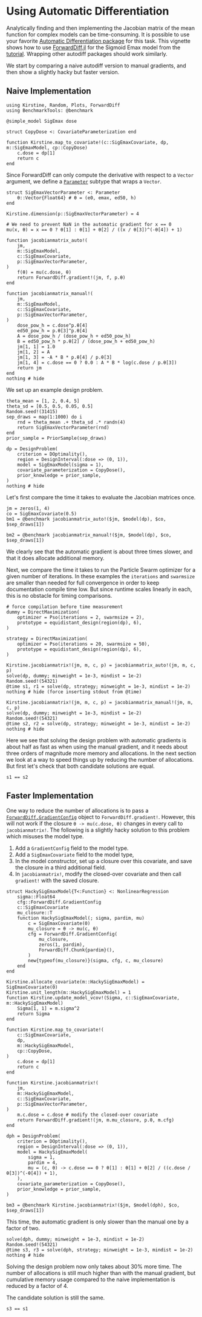 # Using Automatic Differentiation

Analytically finding and then implementing the Jacobian matrix of the mean function for complex models can be time-consuming.
It is possible to use your favorite [Automatic Differentiation package](https://juliadiff.org/) for this task.
This vignette shows how to use [ForwardDiff.jl](https://github.com/JuliaDiff/ForwardDiff.jl)
for the Sigmoid Emax model from the [tutorial](tutorial.md).
Wrapping other autodiff packages should work similarly.

We start by comparing a naive autodiff version to manual gradients,
and then show a slightly hacky but faster version.

## Naive Implementation

```@example main
using Kirstine, Random, Plots, ForwardDiff
using BenchmarkTools: @benchmark

@simple_model SigEmax dose

struct CopyDose <: CovariateParameterization end

function Kirstine.map_to_covariate!(c::SigEmaxCovariate, dp, m::SigEmaxModel, cp::CopyDose)
    c.dose = dp[1]
    return c
end
```

Since ForwardDiff can only compute the derivative with respect to a `Vector` argument,
we define a [`Parameter`](@ref) subtype that wraps a `Vector`.

```@example main
struct SigEmaxVectorParameter <: Parameter
    θ::Vector{Float64} # θ = (e0, emax, ed50, h)
end

Kirstine.dimension(p::SigEmaxVectorParameter) = 4

# We need to prevent NaN in the automatic gradient for x == 0
mu(x, θ) = x == 0 ? θ[1] : θ[1] + θ[2] / ((x / θ[3])^(-θ[4]) + 1)

function jacobianmatrix_auto!(
    jm,
    m::SigEmaxModel,
    c::SigEmaxCovariate,
    p::SigEmaxVectorParameter,
)
    f(θ) = mu(c.dose, θ)
    return ForwardDiff.gradient!(jm, f, p.θ)
end

function jacobianmatrix_manual!(
    jm,
    m::SigEmaxModel,
    c::SigEmaxCovariate,
    p::SigEmaxVectorParameter,
)
    dose_pow_h = c.dose^p.θ[4]
    ed50_pow_h = p.θ[3]^p.θ[4]
    A = dose_pow_h / (dose_pow_h + ed50_pow_h)
    B = ed50_pow_h * p.θ[2] / (dose_pow_h + ed50_pow_h)
    jm[1, 1] = 1.0
    jm[1, 2] = A
    jm[1, 3] = -A * B * p.θ[4] / p.θ[3]
    jm[1, 4] = c.dose == 0 ? 0.0 : A * B * log(c.dose / p.θ[3])
    return jm
end
nothing # hide
```

We set up an example design problem.

```@example main
theta_mean = [1, 2, 0.4, 5]
theta_sd = [0.5, 0.5, 0.05, 0.5]
Random.seed!(31415)
sep_draws = map(1:1000) do i
    rnd = theta_mean .+ theta_sd .* randn(4)
    return SigEmaxVectorParameter(rnd)
end
prior_sample = PriorSample(sep_draws)

dp = DesignProblem(
    criterion = DOptimality(),
    region = DesignInterval(:dose => (0, 1)),
    model = SigEmaxModel(sigma = 1),
    covariate_parameterization = CopyDose(),
    prior_knowledge = prior_sample,
)
nothing # hide
```

Let's first compare the time it takes to evaluate the Jacobian matrices once.

```@example main
jm = zeros(1, 4)
co = SigEmaxCovariate(0.5)
bm1 = @benchmark jacobianmatrix_auto!($jm, $model(dp), $co, $sep_draws[1])
```

```@example main
bm2 = @benchmark jacobianmatrix_manual!($jm, $model(dp), $co, $sep_draws[1])
```

We clearly see that the automatic gradient is about three times slower,
and that it does allocate additional memory.

Next, we compare the time it takes to run the Particle Swarm optimizer for a given number of iterations.
In these examples the `iterations` and `swarmsize` are smaller than needed for full convergence
in order to keep documentation compile time low.
But since runtime scales linearly in each,
this is no obstacle for timing comparisons.

```@example main
# force compilation before time measurement
dummy = DirectMaximization(
    optimizer = Pso(iterations = 2, swarmsize = 2),
    prototype = equidistant_design(region(dp), 6),
)

strategy = DirectMaximization(
    optimizer = Pso(iterations = 20, swarmsize = 50),
    prototype = equidistant_design(region(dp), 6),
)

Kirstine.jacobianmatrix!(jm, m, c, p) = jacobianmatrix_auto!(jm, m, c, p)
solve(dp, dummy; minweight = 1e-3, mindist = 1e-2)
Random.seed!(54321)
@time s1, r1 = solve(dp, strategy; minweight = 1e-3, mindist = 1e-2)
nothing # hide (force inserting stdout from @time)
```

```@example main
Kirstine.jacobianmatrix!(jm, m, c, p) = jacobianmatrix_manual!(jm, m, c, p)
solve(dp, dummy; minweight = 1e-3, mindist = 1e-2)
Random.seed!(54321)
@time s2, r2 = solve(dp, strategy; minweight = 1e-3, mindist = 1e-2)
nothing # hide
```

Here we see that solving the design problem with automatic gradients is about half as fast as when using the manual gradient,
and it needs about three orders of magnitude more memory and allocations.
In the next section we look at a way to speed things up by reducing the number of allocations.
But first let's check that both candidate solutions are equal.

```@example main
s1 == s2
```

## Faster Implementation

One way to reduce the number of allocations is to pass a [`ForwardDiff.GradientConfig`](https://juliadiff.org/ForwardDiff.jl/stable/user/api/#ForwardDiff.GradientConfig) object to `ForwardDiff.gradient!`.
However, this will not work if the closure `θ -> mu(c.dose, θ)` changes in every call to `jacobianmatrix!`.
The following is a slightly hacky solution to this problem
which misuses the model type.

 1. Add a `GradientConfig` field to the model type.
 2. Add a `SigEmaxCovariate` field to the model type,
 3. In the model constructor,
    set up a closure over this covariate,
    and save the closure in a third additional field.
 4. In `jacobianmatrix!`, modify the closed-over covariate
    and then call `gradient!` with the saved closure.

```@example main
struct HackySigEmaxModel{T<:Function} <: NonlinearRegression
    sigma::Float64
    cfg::ForwardDiff.GradientConfig
    c::SigEmaxCovariate
    mu_closure::T
    function HackySigEmaxModel(; sigma, pardim, mu)
        c = SigEmaxCovariate(0)
        mu_closure = θ -> mu(c, θ)
        cfg = ForwardDiff.GradientConfig(
            mu_closure,
            zeros(1, pardim),
            ForwardDiff.Chunk{pardim}(),
        )
        new{typeof(mu_closure)}(sigma, cfg, c, mu_closure)
    end
end

Kirstine.allocate_covariate(m::HackySigEmaxModel) = SigEmaxCovariate(0)
Kirstine.unit_length(m::HackySigEmaxModel) = 1
function Kirstine.update_model_vcov!(Sigma, c::SigEmaxCovariate, m::HackySigEmaxModel)
    Sigma[1, 1] = m.sigma^2
    return Sigma
end

function Kirstine.map_to_covariate!(
    c::SigEmaxCovariate,
    dp,
    m::HackySigEmaxModel,
    cp::CopyDose,
)
    c.dose = dp[1]
    return c
end

function Kirstine.jacobianmatrix!(
    jm,
    m::HackySigEmaxModel,
    c::SigEmaxCovariate,
    p::SigEmaxVectorParameter,
)
    m.c.dose = c.dose # modify the closed-over covariate
    return ForwardDiff.gradient!(jm, m.mu_closure, p.θ, m.cfg)
end

dph = DesignProblem(
    criterion = DOptimality(),
    region = DesignInterval(:dose => (0, 1)),
    model = HackySigEmaxModel(
        sigma = 1,
        pardim = 4,
        mu = (c, θ) -> c.dose == 0 ? θ[1] : θ[1] + θ[2] / ((c.dose / θ[3])^(-θ[4]) + 1),
    ),
    covariate_parameterization = CopyDose(),
    prior_knowledge = prior_sample,
)

bm3 = @benchmark Kirstine.jacobianmatrix!($jm, $model(dph), $co, $sep_draws[1])
```

This time, the automatic gradient is only slower than the manual one by a factor of two.

```@example main
solve(dph, dummy; minweight = 1e-3, mindist = 1e-2)
Random.seed!(54321)
@time s3, r3 = solve(dph, strategy; minweight = 1e-3, mindist = 1e-2)
nothing # hide
```

Solving the design problem now only takes about 30% more time.
The number of allocations is still much higher than with the manual gradient,
but cumulative memory usage compared to the naive implementation is reduced by a factor of 4.

The candidate solution is still the same.

```@example main
s3 == s1
```
